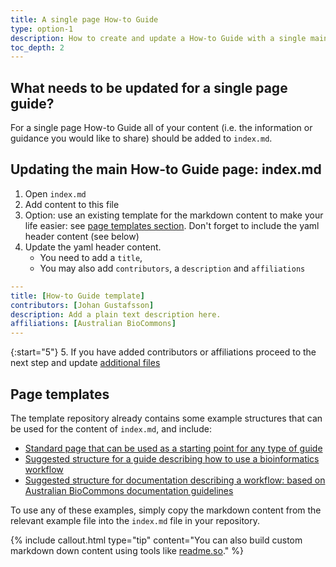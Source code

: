 ```yaml
---
title: A single page How-to Guide
type: option-1
description: How to create and update a How-to Guide with a single main content page.
toc_depth: 2
---
```



## What needs to be updated for a single page guide?

For a single page How-to Guide all of your content (i.e. the information or guidance you would like to share) should be added to `index.md`.


## Updating the main How-to Guide page: index.md

1. Open `index.md`
2. Add content to this file 
3. Option: use an existing template for the markdown content to make your life easier: see [page templates section](#page-templates). Don't forget to include the yaml header content (see below)
4. Update the yaml header content. 
   - You need to add a `title`, 
   - You may also add `contributors`, a `description` and `affiliations`

```yaml
---
title: [How-to Guide template]
contributors: [Johan Gustafsson]
description: Add a plain text description here.
affiliations: [Australian BioCommons]
---   
```

{:start="5"}
5. If you have added contributors or affiliations proceed to the next step and update [additional files](update_other_files)


## Page templates

The template repository already contains some example structures that can be used for the content of `index.md`, and include:

- [Standard page that can be used as a starting point for any type of guide](https://australianbiocommons.github.io/guide-template/example_page)
- [Suggested structure for a guide describing how to use a bioinformatics workflow](https://australianbiocommons.github.io/guide-template/example_bioinformatics_workflow_page)
- [Suggested structure for documentation describing a workflow: based on Australian BioCommons documentation guidelines](https://australianbiocommons.github.io/guide-template/example_workflow_documentation_page)

To use any of these examples, simply copy the markdown content from the relevant example file into the `index.md` file in your repository.

{% include callout.html type="tip" content="You can also build custom markdown down content using tools like [readme.so](https://readme.so/)." %}

